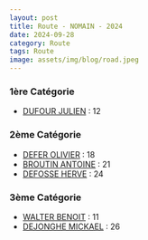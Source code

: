 ```yaml
---
layout: post
title: Route - NOMAIN - 2024
date: 2024-09-28
category: Route
tags: Route
image: assets/img/blog/road.jpeg
---
```


### 1ère Catégorie
- [DUFOUR JULIEN](https://teamspecializedlille.github.io/works/dufourjulien) : 12

### 2ème Catégorie
- [DEFER OLIVIER](https://teamspecializedlille.github.io/works/deferolivier) : 18
- [BROUTIN ANTOINE](https://teamspecializedlille.github.io/works/broutinantoine) : 21
- [DEFOSSE HERVE](https://teamspecializedlille.github.io/works/defosseherve) : 24


### 3ème Catégorie
- [WALTER BENOIT](https://teamspecializedlille.github.io/works/walterbenoit) : 11
- [DEJONGHE MICKAEL](https://teamspecializedlille.github.io/works/dejonghemickael) : 26
